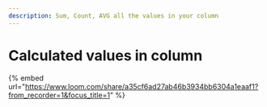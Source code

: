 ```yaml
---
description: Sum, Count, AVG all the values in your column
---
```


# Calculated values in column

{% embed url="https://www.loom.com/share/a35cf6ad27ab46b3934bb6304a1eaaf1?from_recorder=1&focus_title=1" %}
